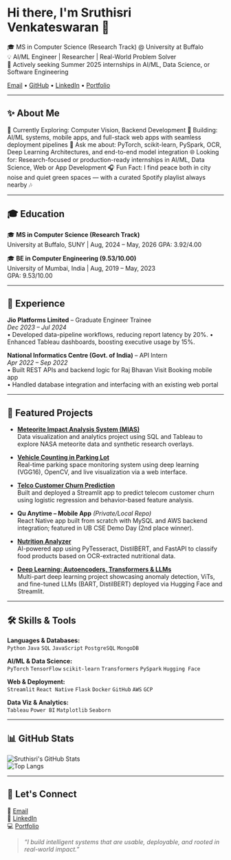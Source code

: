 # Hi there, I'm Sruthisri Venkateswaran 👋  
🎓 MS in Computer Science (Research Track) @ University at Buffalo  
💡 AI/ML Engineer | Researcher | Real-World Problem Solver  
🚀 Actively seeking Summer 2025 internships in AI/ML, Data Science, or Software Engineering  

[Email](mailto:sv94@buffalo.edu) • [GitHub](https://github.com/sruthi7sri) • [LinkedIn](https://linkedin.com/in/sruthisri) • [Portfolio](https://sruthi7sri.github.io)

---

## ✨ About Me  
🌱 Currently Exploring: Computer Vision, Backend Development
🔭 Building: AI/ML systems, mobile apps, and full-stack web apps with seamless deployment pipelines
💬 Ask me about: PyTorch, scikit-learn, PySpark, OCR, Deep Learning Architectures, and end-to-end model integration
🌐 Looking for: Research-focused or production-ready internships in AI/ML, Data Science, Web or App Development
🎧 Fun Fact: I find peace both in city noise and quiet green spaces — with a curated Spotify playlist always nearby 🎶


---

## 🎓 Education  
🎓 **MS in Computer Science (Research Track)**  
University at Buffalo, SUNY | Aug, 2024 – May, 2026
GPA: 3.92/4.00

🎓 **BE in Computer Engineering (9.53/10.00)**  
University of Mumbai, India | Aug, 2019 – May, 2023  
GPA: 9.53/10.00

---

## 💼 Experience  

**Jio Platforms Limited** – Graduate Engineer Trainee  
*Dec 2023 – Jul 2024*  
•	Developed data-pipeline workflows, reducing report latency by 20%.
•	Enhanced Tableau dashboards, boosting executive usage by 15%.


**National Informatics Centre (Govt. of India)** – API Intern  
*Apr 2022 – Sep 2022*  
• Built REST APIs and backend logic for Raj Bhavan Visit Booking mobile app  
• Handled database integration and interfacing with an existing web portal  

---

## 🚀 Featured Projects

- [**Meteorite Impact Analysis System (MIAS)**](https://github.com/sruthi7sri/Meteorite-Impact-Analysis-System-MIAS)  
  Data visualization and analytics project using SQL and Tableau to explore NASA meteorite data and synthetic research overlays.

- [**Vehicle Counting in Parking Lot**](https://github.com/sruthi7sri/Vehicle-Counting-in-Parking-Lot)  
  Real-time parking space monitoring system using deep learning (VGG16), OpenCV, and live visualization via a web interface.

- [**Telco Customer Churn Prediction**](https://github.com/sruthi7sri/Telco-Customer-Churn-Analysis-Prediction)  
  Built and deployed a Streamlit app to predict telecom customer churn using logistic regression and behavior-based feature analysis.

- **Qu Anytime – Mobile App** *(Private/Local Repo)*  
  React Native app built from scratch with MySQL and AWS backend integration; featured in UB CSE Demo Day (2nd place winner).

- [**Nutrition Analyzer**](https://github.com/sruthi7sri/nutrition-analyzer)  
  AI-powered app using PyTesseract, DistilBERT, and FastAPI to classify food products based on OCR-extracted nutritional data.

- [**Deep Learning: Autoencoders, Transformers & LLMs**](https://github.com/sruthi7sri/deep-learning-autoencoder-transformer-llm-apps)  
  Multi-part deep learning project showcasing anomaly detection, ViTs, and fine-tuned LLMs (BART, DistilBERT) deployed via Hugging Face and Streamlit.  

---

## 🛠️ Skills & Tools  

**Languages & Databases:**  
`Python` `Java` `SQL` `JavaScript` `PostgreSQL` `MongoDB`  

**AI/ML & Data Science:**  
`PyTorch` `TensorFlow` `scikit-learn` `Transformers` `PySpark` `Hugging Face`  

**Web & Deployment:**  
`Streamlit` `React Native` `Flask` `Docker` `GitHub` `AWS` `GCP`  

**Data Viz & Analytics:**  
`Tableau` `Power BI` `Matplotlib` `Seaborn`  

---

## 📊 GitHub Stats  

![Sruthisri's GitHub Stats](https://github-readme-stats.vercel.app/api?username=sruthi7sri&show_icons=true&theme=default)  
![Top Langs](https://github-readme-stats.vercel.app/api/top-langs/?username=sruthi7sri&layout=compact)  

---

## 👋 Let's Connect  
📧 [Email](mailto:sv94@buffalo.edu)  
🔗 [LinkedIn](https://linkedin.com/in/sruthisri)  
💻 [Portfolio](https://sruthi7sri.github.io)

> *“I build intelligent systems that are usable, deployable, and rooted in real-world impact.”*

